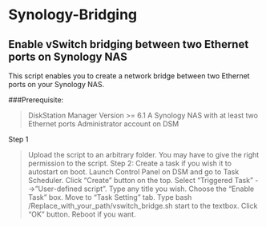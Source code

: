# Synology-Bridging
## Enable vSwitch bridging between two Ethernet ports on Synology NAS
This script enables you to create a network bridge between two Ethernet ports on your Synology NAS.

###Prerequisite:
> DiskStation Manager Version >= 6.1
>A Synology NAS with at least two Ethernet ports
>Administrator account on DSM

Step 1 
>Upload the script to an arbitrary folder.
>You may have to give the right permission to the script.
Step 2: Create a task if you wish it to autostart on boot.
>Launch Control Panel on DSM and go to Task Scheduler.
>Click “Create” button on the top. Select “Triggered Task” -->”User-defined script”.
>Type any title you wish.
>Choose the “Enable Task” box.
>Move to “Task Setting” tab. 
>Type bash /Replace_with_your_path/vswitch_bridge.sh start to the textbox.
>Click “OK” button.
>Reboot if you want.
